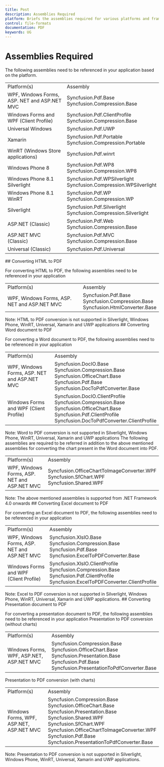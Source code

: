 ```yaml
---
title: Post
description: Assemblies Required
platform: Briefs the assemblies required for various platforms and frameworks.
control: file-formats
documentation: PDF
keywords: UG
---
```

# Assemblies Required

The following assemblies need to be referenced in your application based on the platform.
<table>
<tr>
<td colspan=1 rowspan=1>
Platform(s)<br/></td><td colspan=1 rowspan=1>
Assembly<br/></td></tr>
<tr>
<td colspan=1 rowspan=1>
WPF, Windows Forms, ASP. NET and ASP.NET MVC<br/></td><td colspan=1 rowspan=1>
Syncfusion.Pdf.Base<br/>Syncfusion.Compression.Base<br/></td></tr>
<tr>
<td colspan=1 rowspan=1>
Windows Forms and WPF (Client Profile)<br/></td><td colspan=1 rowspan=1>
Syncfusion.Pdf.ClientProfile<br/>Syncfusion.Compression.Base<br/></td></tr>
<tr>
<td colspan=1 rowspan=1>
Universal Windows<br/></td><td colspan=1 rowspan=1>
Syncfusion.Pdf.UWP<br/></td></tr>
<tr>
<td colspan=1 rowspan=1>
Xamarin<br/></td><td colspan=1 rowspan=1>
Syncfusion.Pdf.Portable<br/>Syncfusion.Compression.Portable<br/></td></tr>
<tr>
<td colspan=1 rowspan=1>
WinRT (Windows Store applications)<br/></td><td colspan=1 rowspan=1>
Syncfusion.Pdf.winrt<br/></td></tr>
<tr>
<td colspan=1 rowspan=1>
Windows Phone 8<br/></td><td colspan=1 rowspan=1>
Syncfusion.Pdf.WP8<br/>Syncfusion.Compression.WP8<br/></td></tr>
<tr>
<td colspan=1 rowspan=1>
Windows Phone 8.1 Silverlight<br/></td><td colspan=1 rowspan=1>
Syncfusion.Pdf.WPSilverlight<br/>Syncfusion.Compression.WPSilverlight<br/></td></tr>
<tr>
<td colspan=1 rowspan=1>
Windows Phone 8.1 WinRT<br/></td><td colspan=1 rowspan=1>
Syncfusion.Pdf.WP<br/>Syncfusion.Compression.WP<br/></td></tr>
<tr>
<td colspan=1 rowspan=1>
Silverlight<br/></td><td colspan=1 rowspan=1>
Syncfusion.Pdf.Silverlight<br/>Syncfusion.Compression.Silverlight<br/></td></tr>
<tr>
<td colspan=1 rowspan=1>
ASP.NET (Classic)<br/></td><td colspan=1 rowspan=1>
Syncfusion.Pdf.Web<br/>Syncfusion.Compression.Base<br/></td></tr>
<tr>
<td colspan=1 rowspan=1>
ASP.NET MVC (Classic)<br/></td><td colspan=1 rowspan=1>
Syncfusion.Pdf.MVC<br/>Syncfusion.Compression.Base<br/></td></tr>
<tr>
<td colspan=1 rowspan=1>
Universal (Classic)<br/></td><td colspan=1 rowspan=1>
Syncfusion.Pdf.Universal<br/></td></tr>
</table>
## Converting HTML to PDF

For converting HTML to PDF, the following assemblies need to be referenced in your application
<table>
<tr>
<td colspan=1 rowspan=1>
Platform(s)<br/></td><td colspan=1 rowspan=1>
Assembly<br/></td></tr>
<tr>
<td colspan=1 rowspan=1>
WPF, Windows Forms, ASP. NET and ASP.NET MVC<br/></td><td colspan=1 rowspan=1>
Syncfusion.Pdf.Base<br/>Syncfusion.Compression.Base<br/>Syncfusion.HtmlConverter.Base<br/></td></tr>
</table>
Note: HTML to PDF conversion is not supported in Silverlight, Windows Phone, WinRT, Universal, Xamarin and UWP applications
## Converting Word document to PDF

For converting a Word document to PDF, the following assemblies need to be referenced in your application
<table>
<tr>
<td colspan=1 rowspan=1>
Platform(s)<br/></td><td colspan=1 rowspan=1>
Assembly<br/></td></tr>
<tr>
<td colspan=1 rowspan=1>
WPF, Windows Forms, ASP. NET and ASP.NET MVC<br/></td><td colspan=1 rowspan=1>
Syncfusion.DocIO.Base<br/>Syncfusion.Compression.Base<br/>Syncfusion.OfficeChart.Base<br/>Syncfusion.Pdf.Base<br/>Syncfusion.DocToPdfConverter.Base<br/></td></tr>
<tr>
<td colspan=1 rowspan=1>
Windows Forms and WPF (Client Profile)<br/></td><td colspan=1 rowspan=1>
Syncfusion.DocIO.ClientProfile<br/>Syncfusion.Compression.Base<br/>Syncfusion.OfficeChart.Base<br/>Syncfusion.Pdf.ClientProfile<br/>Syncfusion.DocToPdfConverter.ClientProfile<br/></td></tr>
</table>
Note: Word to PDF conversion is not supported in Silverlight, Windows Phone, WinRT, Universal, Xamarin and UWP applications
The following assemblies are required to be referred in addition to the above mentioned assemblies for converting the chart present in the Word document into PDF.
<table>
<tr>
<td colspan=1 rowspan=1>
Platform(s)<br/></td><td colspan=1 rowspan=1>
Assembly<br/></td></tr>
<tr>
<td colspan=1 rowspan=1>
WPF, Windows Forms, ASP. NET and ASP.NET MVC<br/></td><td colspan=1 rowspan=1>
Syncfusion.OfficeChartToImageConverter.WPF<br/>Syncfusion.SfChart.WPF<br/>Syncfusion.Shared.WPF<br/></td></tr>
</table>
Note: The above mentioned assemblies is supported from .NET Framework 4.0 onwards
## Converting Excel document to PDF

For converting an Excel document to PDF, the following assemblies need to be referenced in your application
<table>
<tr>
<td colspan=1 rowspan=1>
Platform(s)<br/></td><td colspan=1 rowspan=1>
Assembly<br/></td></tr>
<tr>
<td colspan=1 rowspan=1>
WPF, Windows Forms, ASP. NET and ASP.NET MVC<br/></td><td colspan=1 rowspan=1>
Syncfusion.XlsIO.Base<br/>Syncfusion.Compression.Base<br/>Syncfusion.Pdf.Base<br/>Syncfusion.ExcelToPDFConverter.Base<br/></td></tr>
<tr>
<td colspan=1 rowspan=1>
Windows Forms and WPF (Client Profile)<br/></td><td colspan=1 rowspan=1>
Syncfusion.XlsIO.ClientProfile<br/>Syncfusion.Compression.Base<br/>Syncfusion.Pdf.ClientProfile<br/>Syncfusion.ExcelToPDFConverter.ClientProfile<br/></td></tr>
</table>
Note: Excel to PDF conversion is not supported in Silverlight, Windows Phone, WinRT, Universal, Xamarin and UWP applications.
## Converting Presentation document to PDF

For converting a presentation document to PDF, the following assemblies need to be referenced in your application
Presentation to PDF conversion (without charts)
<table>
<tr>
<td colspan=1 rowspan=1>
Platform(s)<br/></td><td colspan=1 rowspan=1>
Assembly<br/></td></tr>
<tr>
<td colspan=1 rowspan=1>
Windows Forms, WPF, ASP.NET, ASP.NET MVC<br/></td><td colspan=1 rowspan=1>Syncfusion.Compression.Base <br/>Syncfusion.OfficeChart.Base<br/>Syncfusion.Presentation.Base<br/>Syncfusion.Pdf.Base<br/>Syncfusion.PresentationToPdfConverter.Base<br/></td></tr>
</table>
Presentation to PDF conversion (with charts)
<table>
<tr>
<td colspan=1 rowspan=1>
Platform(s)<br/></td><td colspan=1 rowspan=1>
Assembly<br/></td></tr>
<tr>
<td colspan=1 rowspan=1>
Windows Forms, WPF, ASP.NET, ASP.NET MVC<br/></td><td colspan=1 rowspan=1>Syncfusion.Compression.Base<br/>Syncfusion.OfficeChart.Base<br/>Syncfusion.Presentation.Base<br/>Syncfusion.Shared.WPF<br/>Syncfusion.SfChart.WPF<br/>Syncfusion.OfficeChartToImageConverter.WPF<br/>Syncfusion.Pdf.Base<br/>Syncfusion.PresentationToPdfConverter.Base<br/></td></tr>
</table>
Note: Presentation to PDF conversion is not supported in Silverlight, Windows Phone, WinRT, Universal, Xamarin and UWP applications.

